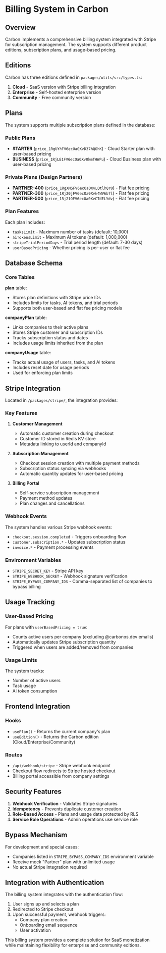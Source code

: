 # Billing System in Carbon

## Overview

Carbon implements a comprehensive billing system integrated with Stripe for subscription management. The system supports different product editions, subscription plans, and usage-based pricing.

## Editions

Carbon has three editions defined in `packages/utils/src/types.ts`:

1. **Cloud** - SaaS version with Stripe billing integration
2. **Enterprise** - Self-hosted enterprise version
3. **Community** - Free community version

## Plans

The system supports multiple subscription plans defined in the database:

### Public Plans
- **STARTER** (`price_1RgUYhFV6ecOa0XvD37hQOhK`) - Cloud Starter plan with user-based pricing
- **BUSINESS** (`price_1RjLE1FV6ecOa0Xv0kmTHWPu`) - Cloud Business plan with user-based pricing

### Private Plans (Design Partners)
- **PARTNER-400** (`price_1RgXMSFV6ecOa0XvLQtlhQr0`) - Flat fee pricing
- **PARTNER-300** (`price_1Rj20jFV6ecOa0Xvk4WV6b7l`) - Flat fee pricing
- **PARTNER-500** (`price_1Rj21OFV6ecOa0XvCTdELYdv`) - Flat fee pricing

### Plan Features
Each plan includes:
- `tasksLimit` - Maximum number of tasks (default: 10,000)
- `aiTokensLimit` - Maximum AI tokens (default: 1,000,000)
- `stripeTrialPeriodDays` - Trial period length (default: 7-30 days)
- `userBasedPricing` - Whether pricing is per-user or flat fee

## Database Schema

### Core Tables

**plan** table:
- Stores plan definitions with Stripe price IDs
- Includes limits for tasks, AI tokens, and trial periods
- Supports both user-based and flat fee pricing models

**companyPlan** table:
- Links companies to their active plans
- Stores Stripe customer and subscription IDs
- Tracks subscription status and dates
- Includes usage limits inherited from the plan

**companyUsage** table:
- Tracks actual usage of users, tasks, and AI tokens
- Includes reset date for usage periods
- Used for enforcing plan limits

## Stripe Integration

Located in `/packages/stripe/`, the integration provides:

### Key Features
1. **Customer Management**
   - Automatic customer creation during checkout
   - Customer ID stored in Redis KV store
   - Metadata linking to userId and companyId

2. **Subscription Management**
   - Checkout session creation with multiple payment methods
   - Subscription status syncing via webhooks
   - Automatic quantity updates for user-based pricing

3. **Billing Portal**
   - Self-service subscription management
   - Payment method updates
   - Plan changes and cancellations

### Webhook Events
The system handles various Stripe webhook events:
- `checkout.session.completed` - Triggers onboarding flow
- `customer.subscription.*` - Updates subscription status
- `invoice.*` - Payment processing events

### Environment Variables
- `STRIPE_SECRET_KEY` - Stripe API key
- `STRIPE_WEBHOOK_SECRET` - Webhook signature verification
- `STRIPE_BYPASS_COMPANY_IDS` - Comma-separated list of companies to bypass billing

## Usage Tracking

### User-Based Pricing
For plans with `userBasedPricing = true`:
- Counts active users per company (excluding @carbonos.dev emails)
- Automatically updates Stripe subscription quantity
- Triggered when users are added/removed from companies

### Usage Limits
The system tracks:
- Number of active users
- Task usage
- AI token consumption

## Frontend Integration

### Hooks
- `usePlan()` - Returns the current company's plan
- `useEdition()` - Returns the Carbon edition (Cloud/Enterprise/Community)

### Routes
- `/api/webhook/stripe` - Stripe webhook endpoint
- Checkout flow redirects to Stripe hosted checkout
- Billing portal accessible from company settings

## Security Features

1. **Webhook Verification** - Validates Stripe signatures
2. **Idempotency** - Prevents duplicate customer creation
3. **Role-Based Access** - Plans and usage data protected by RLS
4. **Service Role Operations** - Admin operations use service role

## Bypass Mechanism

For development and special cases:
- Companies listed in `STRIPE_BYPASS_COMPANY_IDS` environment variable
- Receive mock "Partner" plan with unlimited usage
- No actual Stripe integration required

## Integration with Authentication

The billing system integrates with the authentication flow:
1. User signs up and selects a plan
2. Redirected to Stripe checkout
3. Upon successful payment, webhook triggers:
   - Company plan creation
   - Onboarding email sequence
   - User activation

This billing system provides a complete solution for SaaS monetization while maintaining flexibility for enterprise and community editions.